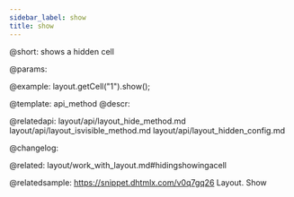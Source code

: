 ```yaml
---
sidebar_label: show
title: show
---          
```


@short: shows a hidden cell


@params:




@example:
layout.getCell("1").show();


@template: api_method
@descr:



@relatedapi:
layout/api/layout_hide_method.md
layout/api/layout_isvisible_method.md
layout/api/layout_hidden_config.md

@changelog:

@related: layout/work_with_layout.md#hidingshowingacell

@relatedsample: https://snippet.dhtmlx.com/v0q7gq26	Layout. Show